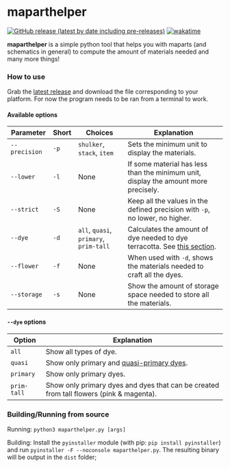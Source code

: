 # maparthelper 
[![GitHub release (latest by date including pre-releases)](https://img.shields.io/github/v/release/uku3lig/maparthelper?include_prereleases&style=for-the-badge)](https://github.com/uku3lig/maparthelper/releases/latest)
[![wakatime](https://wakatime.com/badge/github/uku3lig/maparthelper.svg?style=for-the-badge)](https://wakatime.com/badge/github/uku3lig/maparthelper)

**maparthelper** is a simple python tool that helps you with maparts (and schematics in general) to compute the amount of materials needed and many more things!

### How to use 

Grab the [latest release](https://github.com/uku3lig/maparthelper/releases/latest) and download the file corresponding to your platform. For now the program needs to be ran from a terminal to work.

#### Available options

Parameter | Short | Choices | Explanation
---|---|---|---
`--precision` | `-p` | `shulker`, `stack`, `item` | Sets the minimum unit to display the materials.
`--lower` | `-l` | None | If some material has less than the minimum unit, display the amount more precisely.
`--strict` | `-S` | None | Keep all the values in the defined precision with `-p`, no lower, no higher.
`--dye` | `-d` | `all`, `quasi`, `primary`, `prim-tall` | Calculates the amount of dye needed to dye terracotta. See [this section](#dye-options).
`--flower` | `-f` | None | When used with `-d`, shows the materials needed to craft all the dyes.
`--storage` | `-s` | None | Show the amount of storage space needed to store all the materials.

#### `--dye` options

Option | Explanation
---|---
`all` | Show all types of dye.
`quasi` | Show only primary and [quasi-primary dyes](https://minecraft.fandom.com/wiki/Dye#Quasi-Primary).
`primary` | Show only primary dyes.
`prim-tall` | Show only primary dyes and dyes that can be created from tall flowers (pink & magenta).

### Building/Running from source

Running: `python3 maparthelper.py [args]`

Building: Install the `pyinstaller` module (with pip: `pip install pyinstaller`) and run `pyinstaller -F --noconsole maparthelper.py`. The resulting binary will be output in the `dist` folder;
